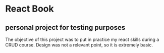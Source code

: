 # React Book

## personal project for testing purposes

The objective of this project was to put in practice my react skills during a CRUD course. Design was not a relevant point, so it is extremely basic. 
